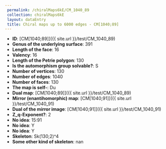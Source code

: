 ```yaml
--- 
 permalink: /chiralMaps6kE/CM_1040_89 
 collection: chiralMaps6kE
 layout: dataEntry
 title: Chiral maps up to 6000 edges - CM[1040;89]
---
```


- **ID**: [CM[1040;89]]({{ site.url }}/test/CM_1040_89)
- **Genus of the underlying surface**: 391
- **Length of the face**: 16
- **Valency**: 16
- **Length of the Petrie polygon**: 130
- **Is the automorphism group solvable?**: S
- **Number of vertices**: 130
- **Number of edges**: 1040
- **Number of faces**: 130
- **The map is self-**: Du
- **Dual map**: [CM[1040;89]]({{ site.url }}/test/CM_1040_89)
- **Mirror (enantihomorphic) map**: [CM[1040;91]]({{ site.url }}/test/CM_1040_91)
- **Dual of the mirror image**: [CM[1040;91]]({{ site.url }}/test/CM_1040_91)
- **Z_q-Exponent?**: 2
- **No idea**:  15:91
- **No idea**: Y
- **No idea**: Y
- **Skeleton**: Sk(130;2)^4
- **Some other kind of skeleton**: nan
